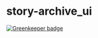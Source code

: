 # story-archive_ui

[![Greenkeeper badge](https://badges.greenkeeper.io/Txuritan/story-archive_ui.svg)](https://greenkeeper.io/)